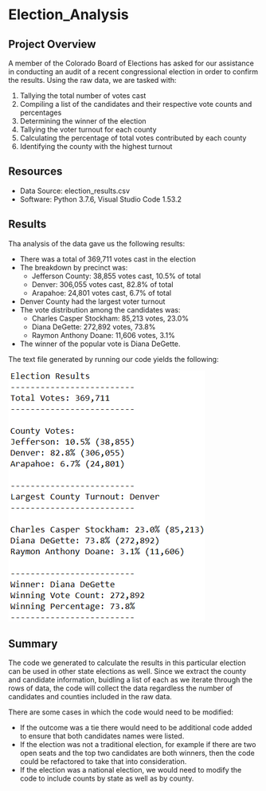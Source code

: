 # Election_Analysis

## Project Overview
A member of the Colorado Board of Elections has asked for our assistance in conducting an audit of a recent congressional election in order to confirm the results. Using the raw data, we are tasked with:
1. Tallying the total number of votes cast
2. Compiling a list of the candidates and their respective vote counts and percentages
3. Determining the winner of the election
4. Tallying the voter turnout for each county
5. Calculating the percentage of total votes contributed by each county
6. Identifying the county with the highest turnout

## Resources
- Data Source: election_results.csv
- Software: Python 3.7.6, Visual Studio Code 1.53.2

## Results
Tha analysis of the data gave us the following results:
*	There was a total of 369,711 votes cast in the election
*	The breakdown by precinct was:
    * Jefferson County: 38,855 votes cast, 10.5% of total
    * Denver: 306,055 votes cast, 82.8% of total
    * Arapahoe: 24,801 votes cast, 6.7% of total
*	Denver County had the largest voter turnout
*	The vote distribution among the candidates was:
    * Charles Casper Stockham: 85,213 votes, 23.0%
    * Diana DeGette: 272,892 votes, 73.8% 
    * Raymon Anthony Doane: 11,606 votes, 3.1%
*	The winner of the popular vote is Diana DeGette.

The text file generated by running our code yields the following:

![results](Resources/results_challenge.PNG)

## Summary
The code we generated to calculate the results in this particular election can be used in other state elections as well. Since we extract the county and candidate information, buidling a list of each as we iterate through the rows of data, the code will collect the data regardless the number of candidates and counties included in the raw data.

There are some cases in which the code would need to be modified:
- If the outcome was a tie there would need to be additional code added to ensure that both candidates names were listed.
- If the election was not a traditional election, for example if there are two open seats and the top two candidates are both winners, then the code could be refactored to take that into consideration.
- If the election was a national election, we would need to modify the code to include counts by state as well as by county.
